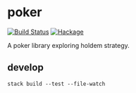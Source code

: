 poker
===

[![Build Status](https://travis-ci.org/tonyday567/poker.svg)](https://travis-ci.org/tonyday567/poker) [![Hackage](https://img.shields.io/hackage/v/poker.svg)](https://hackage.haskell.org/package/poker)

A poker library exploring holdem strategy.

develop
----

```
stack build --test --file-watch
```
